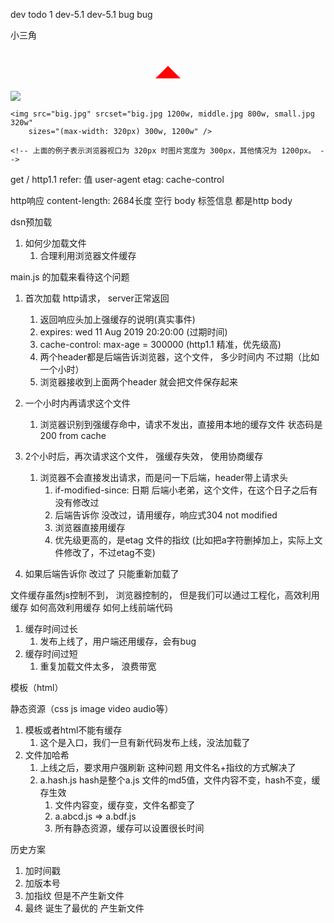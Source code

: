 dev todo 1  dev-5.1
dev-5.1  bug
bug

<!DOCTYPE html>
<html lang="en">
<head>
    <meta charset="UTF-8">
    <meta name="viewport" content="width=device-width, initial-scale=1.0">
    <title>小三角</title>
    <style>
        .angle{
            display: block;
            margin:20px auto;
            width: 0;
            height: 0;
            border: 20px solid transparent;
            border-bottom-color: red;
        }
    </style>
</head>
<body>
    <p>小三角</p>
    <div class="angle"></div>
</body>
</html>

<!DOCTYPE html>
<html lang="en">

<head>
    <meta charset="UTF-8">
    <meta name="viewport" content="width=device-width, initial-scale=1.0">
    <meta http-equiv="X-UA-Compatible" content="ie=edge">
    <title>img - srcset - sizes</title>
</head>

<body>
    <img src="small.jpg " srcset="big.jpg 1440w, middle.jpg 800w, small.jpg 1x" />
    <!-- <img src="small.jpg " srcset="big.jpg 800w, middle.jpg 600w, small.jpg 1x" /> -->
    <!-- 上面的例子表示浏览器宽度达到 800px 则加载 middle.jpg ，达到 1400px 则加载 big.jpg。注意：像素密度描述只对固定宽度图片有效。 -->


    <img src="big.jpg" srcset="big.jpg 1200w, middle.jpg 800w, small.jpg 320w"
        sizes="(max-width: 320px) 300w, 1200w" />

    <!-- 上面的例子表示浏览器视口为 320px 时图片宽度为 300px，其他情况为 1200px。 -->
</body>

</html>
get / http1.1
refer: 值
user-agent
etag:
cache-control

http响应
content-length: 2684长度
空行
body<html>
标签信息 都是http body
</html>

dsn预加载

1. 如何少加载文件
    1. 合理利用浏览器文件缓存

main.js 的加载来看待这个问题

1. 首次加载 http请求， server正常返回
    1. 返回响应头加上强缓存的说明(真实事件)
    2. expires: wed 11 Aug 2019 20:20:00 (过期时间)
    3. cache-control: max-age = 300000 (http1.1 精准，优先级高)
    4. 两个header都是后端告诉浏览器，这个文件， 多少时间内 不过期（比如一个小时）
    5. 浏览器接收到上面两个header 就会把文件保存起来

2. 一个小时内再请求这个文件
    1. 浏览器识别到强缓存命中，请求不发出，直接用本地的缓存文件 状态码是 200 from cache

3. 2个小时后，再次请求这个文件， 强缓存失效， 使用协商缓存
    1. 浏览器不会直接发出请求，而是问一下后端，header带上请求头
        1. if-modified-since: 日期 后端小老弟，这个文件，在这个日子之后有没有修改过
        2. 后端告诉你 没改过，请用缓存，响应式304 not modified
        3. 浏览器直接用缓存
        4. 优先级更高的，是etag 文件的指纹 (比如把a字符删掉加上，实际上文件修改了，不过etag不变)

4. 如果后端告诉你 改过了 只能重新加载了


文件缓存虽然js控制不到， 浏览器控制的， 但是我们可以通过工程化，高效利用缓存
如何高效利用缓存
如何上线前端代码

1. 缓存时间过长
    1. 发布上线了，用户端还用缓存，会有bug
2. 缓存时间过短
    1. 重复加载文件太多， 浪费带宽

模板（html）

静态资源（css js image video audio等）

1. 模板或者html不能有缓存
    1. 这个是入口，我们一旦有新代码发布上线，没法加载了
2. 文件加哈希
    1. 上线之后，要求用户强刷新 这种问题 用文件名+指纹的方式解决了
    2. a.hash.js hash是整个a.js 文件的md5值，文件内容不变，hash不变，缓存生效
        1. 文件内容变，缓存变，文件名都变了
        2. a.abcd.js => a.bdf.js
        3. 所有静态资源，缓存可以设置很长时间

历史方案
1.  加时间戳 <script src="/a.js?_t=xxx"></script>
2.  加版本号 <script src="/a.js?_v=1.6"></script>
3.  加指纹 但是不产生新文件 <script src="/a.js?_h=abcd12"></script>
4.  最终 诞生了最优的 产生新文件<script src="/a.abcd12.js"></script>

